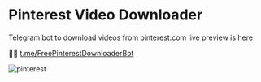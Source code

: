 # Pinterest Video Downloader
Telegram bot to download videos from pinterest.com live preview is here

🔗🔗 [t.me/FreePinterestDownloaderBot](https://t.me/FreePinterestDownloaderBot)

![pinterest](https://user-images.githubusercontent.com/121188515/223436900-0773dbf6-6ff5-427c-9f9f-bde43ba862df.png)
